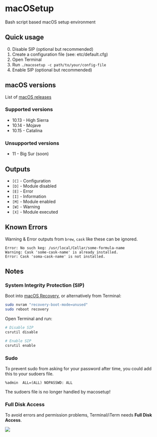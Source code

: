 # macOSetup

Bash script based macOS setup environment

## Quick usage

0. Disable SIP (optional but recommended)
1. Create a configuration file (see: etc/default.cfg)
2. Open Terminal
3. Run `./macosetup -c path/to/your/config-file`
4. Enable SIP (optional but recommended)

## macOS versions

List of [macOS releases](https://en.wikipedia.org/wiki/MacOS_version_history#Releases)

### Supported versions

 * 10.13 - High Sierra
 * 10.14 - Mojave
 * 10.15 - Catalina

### Unsupported versions

 * 11 - Big Sur (soon)

## Outputs

 * `[C]` - Configuration
 * `[D]` - Module disabled
 * `[E]` - Error
 * `[I]` - Information
 * `[M]` - Module enabled
 * `[W]` - Warning
 * `[X]` - Module executed

## Known Errors
Warning & Error outputs from `brew`, `cask` like these can be ignored.
```
Error: No such keg: /usr/local/Cellar/some-formula-name
Warning: Cask 'some-cask-name' is already installed.
Error: Cask 'soma-cask-name' is not installed.
```

## Notes

### System Integrity Protection (SIP)
Boot into [macOS Recovery](https://support.apple.com/en-us/HT201314),
or alternatively from Terminal:
```sh
sudo nvram "recovery-boot-mode=unused"
sudo reboot recovery
```

Open Terminal and run:
```sh
# Disable SIP
csrutil disable

# Enable SIP
csrutil enable
```

### Sudo
To prevent sudo from asking for your password after time, you could add this to your sudoers file.
```
%admin  ALL=(ALL) NOPASSWD: ALL
```
The sudoers file is no longer handled by macosetup!

### Full Disk Access
To avoid errors and permission problems, Terminal/iTerm needs **Full Disk Access**.

![](https://lh3.googleusercontent.com/pw/ACtC-3dH1j3-ilWlQtEfdgzOH74NKIpEdHT4z3gSg28jm5wGFeX34uLsNX9vI8ON74Y6Pqdrp3sl7p_Lc0AeLXVmMRMiXZXJ9UbUYeNMSuFvWVG4MX-QRvc_8oJ_iXGzmGnGg48rvzxt9XoZ0MAhFhNx0jvbLg=w668-no)

